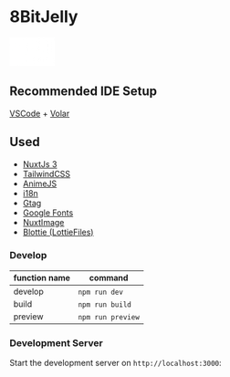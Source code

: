 # 8BitJelly

![8BitJelly](https://raw.githubusercontent.com/8bitjelly/website-v2/master/public/logo_white.png?token=GHSAT0AAAAAACFVDGX3WI4XRF64G2NPUEAUZKWBHFA)

## Recommended IDE Setup

[VSCode](https://code.visualstudio.com/) + [Volar](https://marketplace.visualstudio.com/items?itemName=johnsoncodehk.volar)

## Used

* [NuxtJs 3](https://nuxt.com/)
* [TailwindCSS](https://tailwindcss.com/)
* [AnimeJS](https://animejs.com/)
* [i18n](https://i18n.nuxtjs.org/)
* [Gtag](https://nuxt.com/modules/gtag/)
* [Google Fonts](https://google-fonts.nuxtjs.org/)
* [NuxtImage](https://image.nuxt.com/)
* [Blottie (LottieFiles)](https://github.com/Applelo/blottie)

### Develop

| function name   | command                 |
|-----------------|-------------------------|
| develop         | `npm run dev`           |
| build           | `npm run build`         |
| preview		  | `npm run preview`		|

### Development Server

Start the development server on `http://localhost:3000`:
